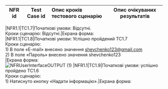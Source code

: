 |NFR id|Test Case id|Опис кроків тестового сценарію|Опис очікуваних результатів|
|:-:|:-:|:-|:-:|

|NFR1.1|TC1.7|Початкові умови: Відсутні. <br> Кроки сценарію: Відсутні.|Екрана форма: <br> 
|NFR1.1|TC1.8|Початкові умови: Успішно пройдений TC1.7 <br> Кроки сценарію: <br> 1) В поле «E-mail» внесено значення shevchenko123@gmail.com <br> 2) В поле «Пароль» внесено значення shevchenko123<br>|Екрана форма: <br> ![NFRUserInterfaceOUTPUT (1)](https://user-images.githubusercontent.com/79920734/201540231-b3c43c2e-b326-4880-93d9-eece4f36a49b.jpg)
|NFR1.1|TC1.9|Початкові умови: успішно пройдено TC1.6 <br> Кроки сценарію: <br> 1) Натиснуто кнопку «Надати інформацію».|Екрана форма: <br> 
